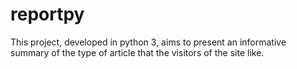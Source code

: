 # reportpy
This project, developed in python 3, aims to present an informative summary of the type of article that the visitors of the site like.
